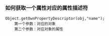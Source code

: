 ### 如何获取一个属性对应的属性描述符
    Object.getOwnPropertyDescriptor(obj,"name");
        第一个参数：对应的对象
        第二个参数：对应对象的属性
